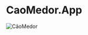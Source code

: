 # CaoMedor.App
![CãoMedor](https://lh3.googleusercontent.com/cD7iToOlesYcNQdhhGiLldwavS3FVA_oOHZdbcA6whQZ9ehd7ezDyBDeJWPg2HJGTkDr2euyhfyyw7DrvFJaRwkVaIjxXIUFyJpH0-dn3OTR0Cr16kwm5coqqXr9rO0nabByPzDCUsY1MBK_90pCwPtfunxYWLLFalIVz9KzEgJwz_2KG227tBPAerRr6xrbntRHMdVOm725pHaLJDdj9YD2_lgFKKL3m4GdFrbRM-wEyrarQ7Clmct9tvQOMiaJQi5-7GXP9tR2Sk01DuBL32amNLmJ-N74evgud9GwoJ24k5M5p1Y_Kezx3xO_nuSw7Mu1mnfhjmJPkC50H2i4xc9sI182gLZiDnwpRw1Xh4wynj6bJVDIEnROf6inBG721uHm-5g1Vho_oN3joBln9_RQPEl9bjHFgZnCyugFE1VI1X83gkRAbcQORT8BK6T75_bPVRhngFZPiHRKoeFUyNiHqj9dcwi4bUyhfUEuSuRLm_yfrJmp1Y5CQPu_ZD9hSE-y33XKHkbJ2poF-_8PFClVvB-mcYJMCr9nKmjU3LmQZhcWCArt-mx0b81HuCY7KRUjfiwAJHbPm6_CrSGeBPfcudVqao3ApZSzB4pk_wzMkhqni-1mC54PzGhRbCmjEkDAfFLxVUT54o-EUe8RjsAvqdzN91NYSg=w640-h450-no)
